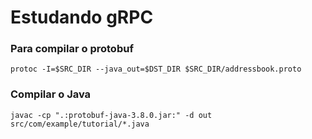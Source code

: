 # Estudando gRPC
### Para compilar o protobuf
``protoc -I=$SRC_DIR --java_out=$DST_DIR $SRC_DIR/addressbook.proto
``

### Compilar o Java
``javac -cp ".:protobuf-java-3.8.0.jar:" -d out src/com/example/tutorial/*.java
``